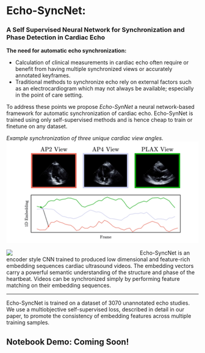 # Echo-SyncNet:
### A Self Supervised Neural Network for Synchronization and Phase Detection in Cardiac Echo

**The need for automatic echo synchronization:**
* Calculation of clinical measurements in cardiac echo often require or benefit from having multiple synchronized views or accurately annotated keyframes.
* Traditional methods to synchronize echo rely on external factors such as an electrocardiogram which may not always be available; especially in the point of care setting.

To address these points we propose *Echo-SynNet* a neural network-based framework for automatic synchronization of cardiac echo. Echo-SynNet is trained using only self-supervised methods and is hence cheap to train or finetune on any dataset.

*Example synchronization of three unique cardiac view angles.*
![](resources/ap2ap4plax-sync.gif)

<img align="left" src="https://i.imgur.com/kIgSMsO.png" width="350"/> Echo-SyncNet is an encoder style CNN trained to produced low dimensional and feature-rich embedding sequences cardiac ultrasound videos. The embedding vectors carry a powerful semantic understanding of the structure and phase of the heartbeat. Videos can be synchronized simply by performing feature matching on their embedding sequences. 
___
Echo-SyncNet is trained on a dataset of 3070 unannotated echo studies. We use a multiobjective self-supervised loss, described in detail in our paper, to promote the consistency of embedding features across multiple training samples.

## Notebook Demo: Coming Soon!




